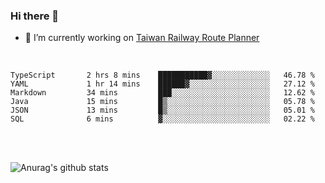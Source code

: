 ### Hi there 👋

- 🔭 I’m currently working on [Taiwan Railway Route Planner](https://github.com/Taiwan-Railway-Route-Planner)

<br/>

<!--START_SECTION:waka-->

```text
TypeScript       2 hrs 8 mins    ███████████▓░░░░░░░░░░░░░   46.78 %
YAML             1 hr 14 mins    ██████▓░░░░░░░░░░░░░░░░░░   27.12 %
Markdown         34 mins         ███░░░░░░░░░░░░░░░░░░░░░░   12.62 %
Java             15 mins         █▒░░░░░░░░░░░░░░░░░░░░░░░   05.78 %
JSON             13 mins         █▒░░░░░░░░░░░░░░░░░░░░░░░   05.01 %
SQL              6 mins          ▓░░░░░░░░░░░░░░░░░░░░░░░░   02.22 %
```

<!--END_SECTION:waka-->

<br/>
<br/>

![Anurag's github stats](https://github-readme-stats.vercel.app/api?username=DepickereSven&show_icons=true&theme=tokyonight)



<!--
**DepickereSven/DepickereSven** is a ✨ _special_ ✨ repository because its `README.md` (this file) appears on your GitHub profile.

Here are some ideas to get you started:

- 🔭 I’m currently working on ...
- 🌱 I’m currently learning ...
- 👯 I’m looking to collaborate on ...
- 🤔 I’m looking for help with ...
- 💬 Ask me about ...
- 📫 How to reach me: ...
- 😄 Pronouns: ...
- ⚡ Fun fact: ...
-->
